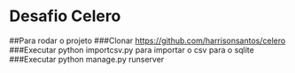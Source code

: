 # Desafio Celero
##Para rodar o projeto
###Clonar https://github.com/harrisonsantos/celero
###Executar python importcsv.py para importar o csv para o sqlite
###Executar python manage.py runserver
